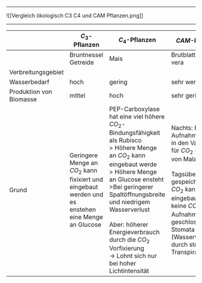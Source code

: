 
---

![[Vergleich ökologisch C3 C4 und CAM Pflanzen.png]]

---


|                         | $C_3$-Pflanzen                                                                                      | $C_4$-Pflanzen                                                                                                                                                                                                                                                                                                                                       | $CAM$-Pflanzen                                                                                                                                                                                                                                         |
| ----------------------- | --------------------------------------------------------------------------------------------------- | ---------------------------------------------------------------------------------------------------------------------------------------------------------------------------------------------------------------------------------------------------------------------------------------------------------------------------------------------------- | ------------------------------------------------------------------------------------------------------------------------------------------------------------------------------------------------------------------------------------------------------ |
|                         | Bruntnessel<br>Getreide                                                                             | Mais                                                                                                                                                                                                                                                                                                                                                 | Brutblatt, Aloe vera                                                                                                                                                                                                                                   |
| Verbreitungsgebiet      |                                                                                                     |                                                                                                                                                                                                                                                                                                                                                      |                                                                                                                                                                                                                                                        |
| Wasserbedarf            | hoch                                                                                                | gering                                                                                                                                                                                                                                                                                                                                               | sehr wenieg                                                                                                                                                                                                                                            |
| Produktion von Biomasse | mittel                                                                                              | hoch                                                                                                                                                                                                                                                                                                                                                 | sehr gering                                                                                                                                                                                                                                            |
| Grund                   | Geringere Menge an $CO_2$ kann fixixiert und eingebaut werden und es enstehen eine Menge an Glucose | PEP-Carboxylase hat eine viel höhere $CO_2$-Bindungsfähigkeit als Rubisco<br>> Höhere Menge an $CO_2$ kann eingebaut werde<br>> Höhere Menge an Glucose ensteht<br>>Bei geringerer Spaltöffnungsbreite und niedrigem Wasserverlust<br><br>Aber: höherer Energieverbrauch durch die $CO_2$ Vorfixierung<br>→ Lohnt sich nur bei hoher Lichtintensität | Nachts: Begrenzte Aufnahmefähigkeit in den Vakuolen für $CO_2$ (in form von Malat).<br><br>Tagsüber: nur gespeichertes $CO_2$ kann eingebaut werden, keine $CO_2$ – Aufnahme wegen geschlossener Stomata (Wasserverlust durch stomatäre Transpiration) |




